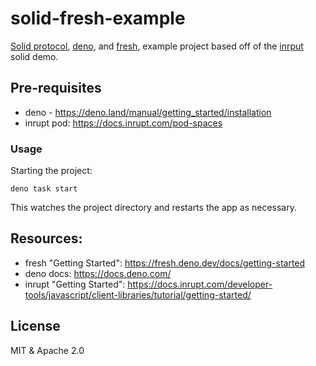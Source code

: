 # solid-fresh-example

[Solid protocol](https://solidproject.org/), [deno](https://deno.land), and [fresh](https://fresh.deno.dev/), example project based off of the [inrput]() solid demo.

## Pre-requisites

- deno - https://deno.land/manual/getting_started/installation
- inrupt pod: https://docs.inrupt.com/pod-spaces

### Usage

Starting the project:

```
deno task start
```

This watches the project directory and restarts the app as necessary.

## Resources:

- fresh "Getting Started": https://fresh.deno.dev/docs/getting-started
- deno docs: https://docs.deno.com/
- inrupt "Getting Started": https://docs.inrupt.com/developer-tools/javascript/client-libraries/tutorial/getting-started/

## License

MIT & Apache 2.0